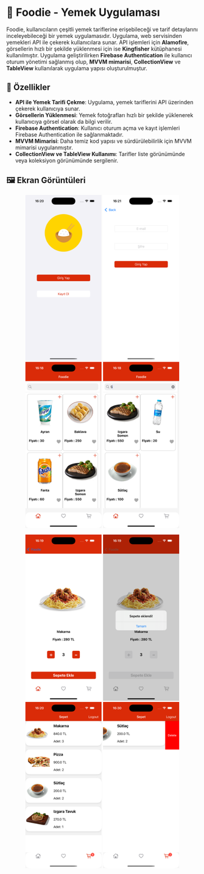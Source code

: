 # 🍲 Foodie - Yemek Uygulaması

Foodie, kullanıcıların çeşitli yemek tariflerine erişebileceği ve tarif detaylarını inceleyebileceği bir yemek uygulamasıdır. Uygulama, web servisinden yemekleri API ile çekerek kullanıcılara sunar. API işlemleri için **Alamofire**, görsellerin hızlı bir şekilde yüklenmesi için ise **Kingfisher** kütüphanesi kullanılmıştır. Uygulama geliştirilirken **Firebase Authentication** ile kullanıcı oturum yönetimi sağlanmış olup, **MVVM mimarisi**, **CollectionView** ve **TableView** kullanılarak uygulama yapısı oluşturulmuştur.

## 📲 Özellikler

- **API ile Yemek Tarifi Çekme**: Uygulama, yemek tariflerini API üzerinden çekerek kullanıcıya sunar.
- **Görsellerin Yüklenmesi**: Yemek fotoğrafları hızlı bir şekilde yüklenerek kullanıcıya görsel olarak da bilgi verilir.
- **Firebase Authentication**: Kullanıcı oturum açma ve kayıt işlemleri Firebase Authentication ile sağlanmaktadır.
- **MVVM Mimarisi**: Daha temiz kod yapısı ve sürdürülebilirlik için MVVM mimarisi uygulanmıştır.
- **CollectionView ve TableView Kullanımı**: Tarifler liste görünümünde veya koleksiyon görünümünde sergilenir.

## 🖼 Ekran Görüntüleri
<p align="center">
  <img src="./image/FoodieGuide.png" alt="Image 1" width="200" />
  <img src="./image/FoodieGuide1.png" alt="Image 2" width="200" />
  <img src="./image/FoodieGuide2.png" alt="Image 3" width="200" />
  <img src="./image/FoodieGuide3.png" alt="Image 4" width="200" />
</p>

<p align="center">
  <img src="./image/FoodieGuide4.png" alt="Image 5" width="200" />
  <img src="./image/FoodieGuide5.png" alt="Image 6" width="200" />
  <img src="./image/FoodieGuide6.png" alt="Image 7" width="200" />
  <img src="./image/FoodieGuide7.png" alt="Image 8" width="200" />
</p>
                            

